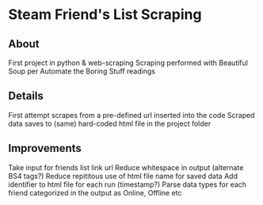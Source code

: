 # Steam Friend's List Scraping

## About
First project in python & web-scraping
Scraping performed with Beautiful Soup per Automate the Boring Stuff readings

## Details
First attempt scrapes from a pre-defined url inserted into the code
Scraped data saves to (same) hard-coded html file in the project folder

## Improvements
Take input for friends list link url
Reduce whitespace in output (alternate BS4 tags?)
Reduce repititous use of html file name for saved data
Add identifier to html file for each run (timestamp?)
Parse data types for each friend categorized in the output as Online, Offline etc